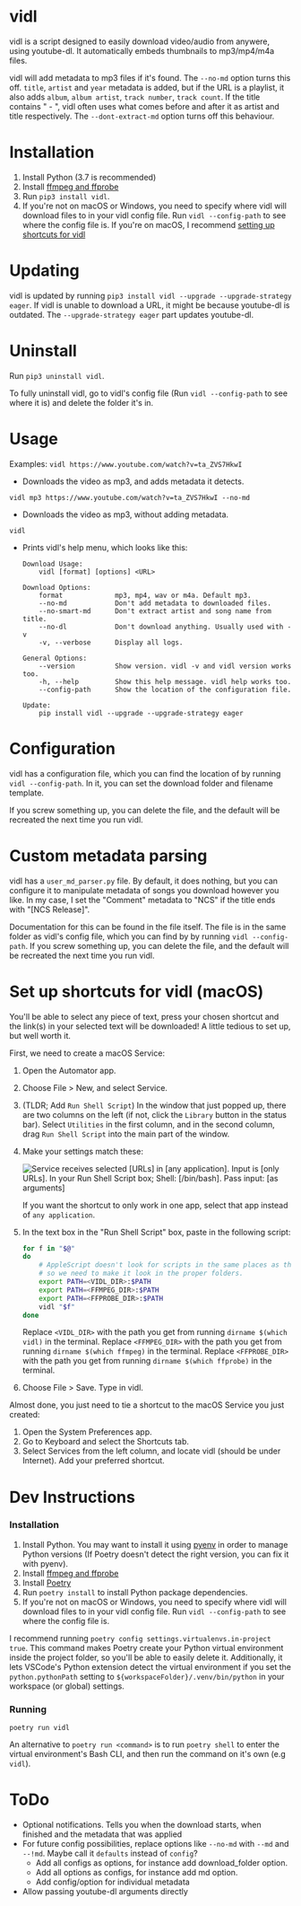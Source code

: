 # vidl
vidl is a script designed to easily download video/audio from anywere, using youtube-dl. It automatically embeds thumbnails to mp3/mp4/m4a files.

vidl will add metadata to mp3 files if it's found. The `--no-md` option turns this off.
`title`, `artist` and `year` metadata is added, but if the URL is a playlist, it also adds `album`, `album artist`, `track number`, `track count`.
If the title contains " - ", vidl often uses what comes before and after it as artist and title respectively. The `--dont-extract-md` option turns off this behaviour.

# Installation
1. Install Python (3.7 is recommended)
2. Install [ffmpeg and ffprobe](https://www.ffmpeg.org/)
3. Run `pip3 install vidl`.
4. If you're not on macOS or Windows, you need to specify where vidl will download files to in your vidl config file. Run `vidl --config-path` to see where the config file is.
If you're on macOS, I recommend [setting up shortcuts for vidl](#macos-shortcut-setup)

# Updating
vidl is updated by running `pip3 install vidl --upgrade --upgrade-strategy eager`.
If vidl is unable to download a URL, it might be because youtube-dl is outdated. The `--upgrade-strategy eager` part updates youtube-dl.

# Uninstall
Run `pip3 uninstall vidl`.

To fully uninstall vidl, go to vidl's config file (Run `vidl --config-path` to see where it is) and delete the folder it's in.

# Usage
Examples:
`vidl https://www.youtube.com/watch?v=ta_ZVS7HkwI`
- Downloads the video as mp3, and adds metadata it detects.

`vidl mp3 https://www.youtube.com/watch?v=ta_ZVS7HkwI --no-md`
- Downloads the video as mp3, without adding metadata.

`vidl`
- Prints vidl's help menu, which looks like this:
    ```
    Download Usage:
        vidl [format] [options] <URL>

    Download Options:
        format             mp3, mp4, wav or m4a. Default mp3.
        --no-md            Don't add metadata to downloaded files.
        --no-smart-md      Don't extract artist and song name from title.
        --no-dl            Don't download anything. Usually used with -v
        -v, --verbose      Display all logs.

    General Options:
        --version          Show version. vidl -v and vidl version works too.
        -h, --help         Show this help message. vidl help works too.
        --config-path      Show the location of the configuration file.

    Update:
        pip install vidl --upgrade --upgrade-strategy eager
    ```

# Configuration
vidl has a configuration file, which you can find the location of by running `vidl --config-path`. In it, you can set the download folder and filename template.

If you screw something up, you can delete the file, and the default will be recreated the next time you run vidl.

# Custom metadata parsing

vidl has a `user_md_parser.py` file. By default, it does nothing, but you can configure it to manipulate metadata of songs you download however you like. In my case, I set the "Comment" metadata to "NCS" if the title ends with "[NCS Release]".

Documentation for this can be found in the file itself. The file is in the same folder as vidl's config file, which you can find by by running `vidl --config-path`. If you screw something up, you can delete the file, and the default will be recreated the next time you run vidl.

# <a name="#macos-shortcut-setup"></a>Set up shortcuts for vidl (macOS)
You'll be able to select any piece of text, press your chosen shortcut and the link(s) in your selected text will be downloaded! A little tedious to set up, but well worth it.

First, we need to create a macOS Service:
1. Open the Automator app.
2. Choose File > New, and select Service.
3. (TLDR; Add `Run Shell Script`) In the window that just popped up, there are two columns on the left (if not, click the `Library` button in the status bar). Select `Utilities` in the first column, and in the second column, drag `Run Shell Script` into the main part of the window.
4. Make your settings match these:
    
    ![Service receives selected [URLs] in [any application]. Input is [only URLs]. In your Run Shell Script box; Shell: [/bin/bash]. Pass input: [as arguments]](https://raw.githubusercontent.com/SpectralKH/vidl/master/macos-service-screenshot.png)
    
    If you want the shortcut to only work in one app, select that app instead of `any application`.
5. In the text box in the "Run Shell Script" box, paste in the following script:
    ```bash
    for f in "$@"
    do
        # AppleScript doesn't look for scripts in the same places as the terminal,
        # so we need to make it look in the proper folders.
        export PATH=<VIDL_DIR>:$PATH
        export PATH=<FFMPEG_DIR>:$PATH
        export PATH=<FFPROBE_DIR>:$PATH
        vidl "$f"
    done
    ```
    Replace `<VIDL_DIR>` with the path you get from running `dirname $(which vidl)` in the terminal.
    Replace `<FFMPEG_DIR>` with the path you get from running `dirname $(which ffmpeg)` in the terminal.
    Replace `<FFPROBE_DIR>` with the path you get from running `dirname $(which ffprobe)` in the terminal.
6. Choose File > Save. Type in vidl.

Almost done, you just need to tie a shortcut to the macOS Service you just created:
1. Open the System Preferences app.
2. Go to Keyboard and select the Shortcuts tab.
3. Select Services from the left column, and locate vidl (should be under Internet). Add your preferred shortcut.

# Dev Instructions

### Installation
1. Install Python. You may want to install it using [pyenv](https://github.com/pyenv/pyenv) in order to manage Python versions (If Poetry doesn't detect the right version, you can fix it with pyenv).
2. Install [ffmpeg and ffprobe](https://www.ffmpeg.org/)
3. Install [Poetry](https://poetry.eustace.io)
4. Run `poetry install` to install Python package dependencies.
5. If you're not on macOS or Windows, you need to specify where vidl will download files to in your vidl config file. Run `vidl --config-path` to see where the config file is.

I recommend running `poetry config settings.virtualenvs.in-project true`. This command makes Poetry create your Python virtual environment inside the project folder, so you'll be able to easily delete it. Additionally, it lets VSCode's Python extension detect the virtual environment if you set the `python.pythonPath` setting to `${workspaceFolder}/.venv/bin/python` in your workspace (or global) settings.

### Running
```
poetry run vidl
```

An alternative to `poetry run <command>` is to run `poetry shell` to enter the virtual environment's Bash CLI, and then run the command on it's own (e.g `vidl`).

# ToDo
- Optional notifications. Tells you when the download starts, when finished and the metadata that was applied
- For future config possibilities, replace options like `--no-md` with `--md` and `--!md`. Maybe call it `defaults` instead of `config`?
    - Add all configs as options, for instance add download_folder option.
    - Add all options as configs, for instance add md option. 
    - Add config/option for individual metadata
- Allow passing youtube-dl arguments directly
